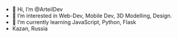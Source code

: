 - 👋 Hi, I’m @ArteilDev
- 👀 I’m interested in Web-Dev, Mobile Dev, 3D Modelling, Design.
- 🌱 I’m currently learning JavaScript, Python, Flask
- Kazan, Russia
